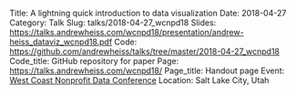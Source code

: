 Title: A lightning quick introduction to data visualization
Date: 2018-04-27
Category: Talk
Slug: talks/2018-04-27_wcnpd18
Slides: https://talks.andrewheiss.com/wcnpd18/presentation/andrew-heiss_dataviz_wcnpd18.pdf
Code: https://github.com/andrewheiss/talks/tree/master/2018-04-27_wcnpd18
Code_title: GitHub repository for paper
Page: https://talks.andrewheiss.com/wcnpd18/
Page_title: Handout page
Event: [West Coast Nonprofit Data Conference](https://westcoastnonprofitdata.org/)
Location: Salt Lake City, Utah

